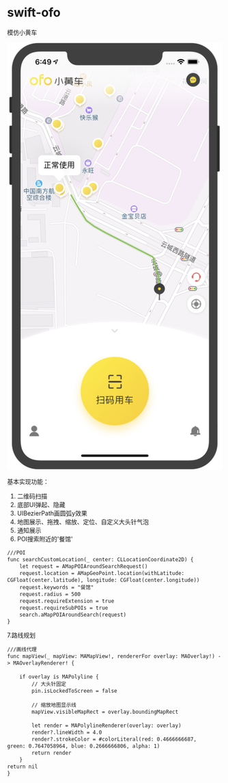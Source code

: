 # swift-ofo
模仿小黄车

![image](https://github.com/yanmingLiu/swift-ofo/blob/master/ofo_2/QQ20190613-184941%402x.png)

基本实现功能：
1. 二维码扫描
2. 底部UI弹起、隐藏
3. UIBezierPath画圆弧y效果
4. 地图展示、拖拽、缩放、定位、自定义大头针气泡
5. 通知展示
6. POI搜索附近的'餐馆'

```
///POI
func searchCustomLocation(_ center: CLLocationCoordinate2D) {
    let request = AMapPOIAroundSearchRequest()
    request.location = AMapGeoPoint.location(withLatitude: CGFloat(center.latitude), longitude: CGFloat(center.longitude))
    request.keywords = "餐馆"
    request.radius = 500
    request.requireExtension = true
    request.requireSubPOIs = true
    search.aMapPOIAroundSearch(request)
}

```

7.路线规划

```
///画线代理
func mapView(_ mapView: MAMapView!, rendererFor overlay: MAOverlay!) -> MAOverlayRenderer! {

    if overlay is MAPolyline {
        // 大头针固定
        pin.isLockedToScreen = false

        // 缩放地图显示线
        mapView.visibleMapRect = overlay.boundingMapRect

        let render = MAPolylineRenderer(overlay: overlay)
        render?.lineWidth = 4.0
        render?.strokeColor = #colorLiteral(red: 0.4666666687,   green: 0.7647058964, blue: 0.2666666806, alpha: 1)
        return render
    }
return nil
}
```

